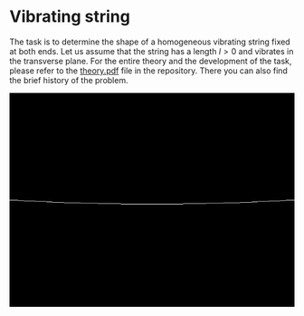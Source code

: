 # Vibrating string

The task is to determine the shape of a homogeneous vibrating string fixed at both ends. Let us assume that the string has a length $l > 0$ and vibrates in the transverse plane. For the entire theory and the development of the task, please refer to the [theory.pdf](https://github.com/szabo-krisztian/VibratingString/tree/master/theory.pdf) file in the repository. There you can also find the brief history of the problem.

<div align="center">
  <img src="https://github.com/szabo-krisztian/VibratingString/raw/master/gif/string_movement.gif" alt="String Movement">
</div>
